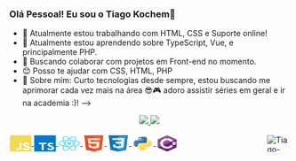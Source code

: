 ### Olá Pessoal! Eu sou o Tiago Kochem👋



- 🔭 Atualmente estou trabalhando com HTML, CSS e Suporte online!
- 🌱 Atualmente estou aprendendo sobre TypeScript, Vue, e principalmente PHP.
- 👯 Buscando colaborar com projetos em Front-end no momento.
- 😊 Posso te ajudar com CSS, HTML, PHP
- 💬 Sobre mim: Curto tecnologias desde sempre, estou buscando me aprimorar cada vez mais na área 😎🎮 adoro assistir séries em geral e ir na academia :)!
-->

<div align="center">
  <a href="https://github.com/tiagokochem">
  <img height="180em" src="https://github-readme-stats.vercel.app/api?username=tiagokochem&show_icons=true&theme=dracula&include_all_commits=true&count_private=true"/>
  <img height="180em" src="https://github-readme-stats.vercel.app/api/top-langs/?username=tiagokochem&layout=compact&langs_count=7&theme=dracula"/>
</div>
<div style="display: inline_block"><br>
  <img align="center" alt="Tiago-Js" height="30" width="40" src="https://raw.githubusercontent.com/devicons/devicon/master/icons/javascript/javascript-plain.svg">
  <img align="center" alt="Tiago-Ts" height="30" width="40" src="https://raw.githubusercontent.com/devicons/devicon/master/icons/typescript/typescript-plain.svg">
  <img align="center" alt="Tiago-React" height="30" width="40" src="https://raw.githubusercontent.com/devicons/devicon/master/icons/react/react-original.svg">
  <img align="center" alt="Tiago-HTML" height="30" width="40" src="https://raw.githubusercontent.com/devicons/devicon/master/icons/html5/html5-original.svg">
  <img align="center" alt="Tiago-CSS" height="30" width="40" src="https://raw.githubusercontent.com/devicons/devicon/master/icons/css3/css3-original.svg">
  <img align="center" alt="Tiago-Python" height="30" width="40" src="https://raw.githubusercontent.com/devicons/devicon/master/icons/python/python-original.svg">
  <img align="center" alt="Tiago-Csharp" height="30" width="40" src="https://raw.githubusercontent.com/devicons/devicon/master/icons/csharp/csharp-original.svg">
  <img align="right" alt="Tiago-pic" height="30" width="40;" src="https://cdn.jsdelivr.net/gh/devicons/devicon/icons/php/php-original.svg?width=676&height=676">
</div>
  
  ##
  

